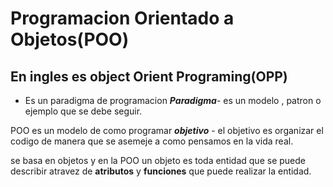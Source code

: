 # Programacion Orientado a Objetos(POO)
## En ingles es object Orient Programing(OPP)
- Es un paradigma de programacion
***Paradigma***- es un modelo , patron o ejemplo que se debe seguir.

POO es un modelo de como programar
***objetivo*** - el objetivo es organizar el codigo de manera que se asemeje a como pensamos en la vida real.

se basa en objetos
y en la POO un objeto es toda entidad que se puede describir atravez de **atributos** y **funciones** que puede realizar la entidad.
